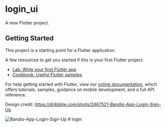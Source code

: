 # login_ui

A new Flutter project.

## Getting Started

This project is a starting point for a Flutter application.

A few resources to get you started if this is your first Flutter project:

- [Lab: Write your first Flutter app](https://flutter.dev/docs/get-started/codelab)
- [Cookbook: Useful Flutter samples](https://flutter.dev/docs/cookbook)

For help getting started with Flutter, view our
[online documentation](https://flutter.dev/docs), which offers tutorials,
samples, guidance on mobile development, and a full API reference.


Design credit:
https://dribbble.com/shots/2467521-Bandio-App-Login-Sign-Up


![Bandio-App-Login-Sign-Up](https://cdn.dribbble.com/users/892924/screenshots/2467521/shot-_5.jpg)
#   l o g i n  
 